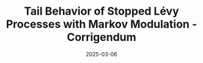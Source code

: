 ---
title: "Tail Behavior of Stopped Lévy Processes with Markov Modulation - Corrigendum"
collection: other
link: https://drive.google.com/file/d/1SiExvnCGMkhpjlj7324F5VzDIrQS7CJI/view
venue: "Accepted at Econometric Theory"
date: 2025-03-06
coauthor: "Brendan K. Beare and Won-Ki Seo"
---